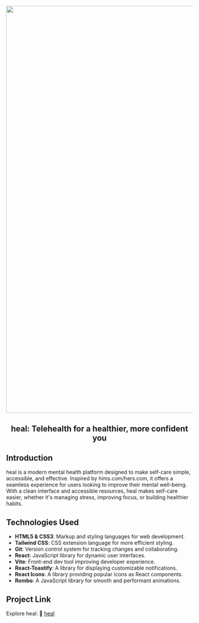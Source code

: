 <h1 align="center">
  <br>
  <img src="https://i.ibb.co/bgt6G46x/heal-project.png" alt="RentMe" width="1100">
  <br>
</h1>

<h2 align="center">heal: Telehealth for a healthier, more confident you</h2> 

## Introduction
heal is a modern mental health platform designed to make self-care simple, accessible, and effective. Inspired by hims.com/hers.com, it offers a seamless experience for users looking to improve their mental well-being. With a clean interface and accessible resources, heal makes self-care easier, whether it's managing stress, improving focus, or building healthier habits.

## Technologies Used
- **HTML5 & CSS3**: Markup and styling languages for web development.
- **Tailwind CSS**: CSS extension language for more efficient styling.
- **Git**: Version control system for tracking changes and collaborating.
- **React**: JavaScript library for dynamic user interfaces.
- **Vite**: Front-end dev tool improving developer experience.
- **React-Toastify**: A library for displaying customizable notifications.
- **React Icons**: A library providing popular icons as React components.
- **Rombo**: A JavaScript library for smooth and performant animations.

## Project Link
Explore heal: :link: [heal](https://heal-demo.vercel.app/)
